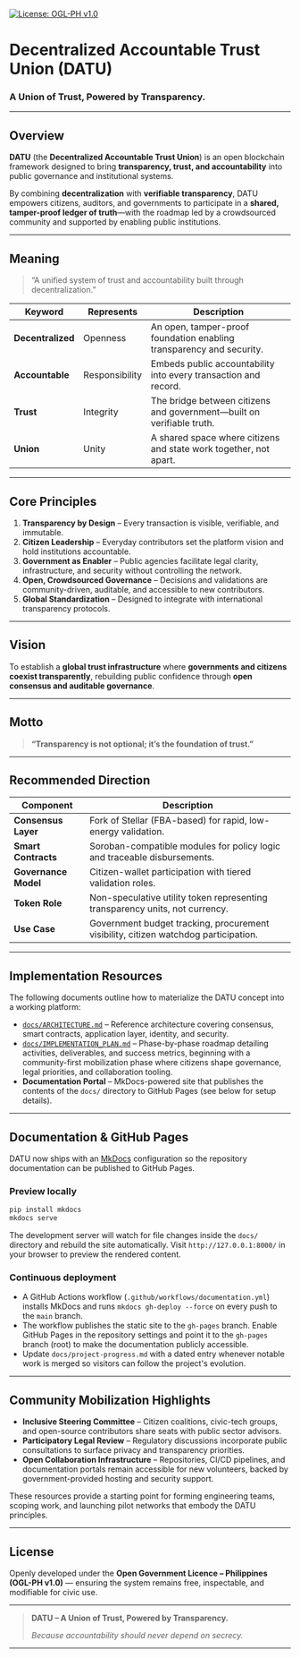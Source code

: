 [![License: OGL-PH v1.0](https://img.shields.io/badge/License-OGL--PH%20v1.0-brightgreen.svg)](https://datuph.org/licence/ogl-ph-v1)
# Decentralized Accountable Trust Union (DATU)

### A Union of Trust, Powered by Transparency.

---

## Overview

**DATU** (the **Decentralized Accountable Trust Union**) is an open blockchain framework designed to bring **transparency, trust, and accountability** into public governance and institutional systems.

By combining **decentralization** with **verifiable transparency**, DATU empowers citizens, auditors, and governments to participate in a **shared, tamper-proof ledger of truth**—with the roadmap led by a crowdsourced community and supported by enabling public institutions.

---

## Meaning

> “A unified system of trust and accountability built through decentralization.”

| Keyword | Represents | Description |
|----------|-------------|--------------|
| **Decentralized** | Openness | An open, tamper-proof foundation enabling transparency and security. |
| **Accountable** | Responsibility | Embeds public accountability into every transaction and record. |
| **Trust** | Integrity | The bridge between citizens and government—built on verifiable truth. |
| **Union** | Unity | A shared space where citizens and state work together, not apart. |

---

## Core Principles

1. **Transparency by Design** – Every transaction is visible, verifiable, and immutable.
2. **Citizen Leadership** – Everyday contributors set the platform vision and hold institutions accountable.
3. **Government as Enabler** – Public agencies facilitate legal clarity, infrastructure, and security without controlling the network.
4. **Open, Crowdsourced Governance** – Decisions and validations are community-driven, auditable, and accessible to new contributors.
5. **Global Standardization** – Designed to integrate with international transparency protocols.

---

## Vision

To establish a **global trust infrastructure** where **governments and citizens coexist transparently**, rebuilding public confidence through **open consensus and auditable governance**.

---

## Motto

> **“Transparency is not optional; it’s the foundation of trust.”**

---

## Recommended Direction

| Component | Description |
|------------|--------------|
| **Consensus Layer** | Fork of Stellar (FBA-based) for rapid, low-energy validation. |
| **Smart Contracts** | Soroban-compatible modules for policy logic and traceable disbursements. |
| **Governance Model** | Citizen-wallet participation with tiered validation roles. |
| **Token Role** | Non-speculative utility token representing transparency units, not currency. |
| **Use Case** | Government budget tracking, procurement visibility, citizen watchdog participation. |

---

## Implementation Resources

The following documents outline how to materialize the DATU concept into a working platform:

* [`docs/ARCHITECTURE.md`](docs/ARCHITECTURE.md) – Reference architecture covering consensus, smart contracts, application layer, identity, and security.
* [`docs/IMPLEMENTATION_PLAN.md`](docs/IMPLEMENTATION_PLAN.md) – Phase-by-phase roadmap detailing activities, deliverables, and success metrics, beginning with a community-first mobilization phase where citizens shape governance, legal priorities, and collaboration tooling.
* **Documentation Portal** – MkDocs-powered site that publishes the contents of the `docs/` directory to GitHub Pages (see below for setup details).

---

## Documentation & GitHub Pages

DATU now ships with an [MkDocs](https://www.mkdocs.org/) configuration so the repository documentation can be published to GitHub Pages.

### Preview locally

```bash
pip install mkdocs
mkdocs serve
```

The development server will watch for file changes inside the `docs/` directory and rebuild the site automatically. Visit `http://127.0.0.1:8000/` in your browser to preview the rendered content.

### Continuous deployment

* A GitHub Actions workflow (`.github/workflows/documentation.yml`) installs MkDocs and runs `mkdocs gh-deploy --force` on every push to the `main` branch.
* The workflow publishes the static site to the `gh-pages` branch. Enable GitHub Pages in the repository settings and point it to the `gh-pages` branch (root) to make the documentation publicly accessible.
* Update `docs/project-progress.md` with a dated entry whenever notable work is merged so visitors can follow the project's evolution.

---

## Community Mobilization Highlights

* **Inclusive Steering Committee** – Citizen coalitions, civic-tech groups, and open-source contributors share seats with public sector advisors.
* **Participatory Legal Review** – Regulatory discussions incorporate public consultations to surface privacy and transparency priorities.
* **Open Collaboration Infrastructure** – Repositories, CI/CD pipelines, and documentation portals remain accessible for new volunteers, backed by government-provided hosting and security support.

These resources provide a starting point for forming engineering teams, scoping work, and launching pilot networks that embody the DATU principles.

---

## License

Openly developed under the **Open Government Licence – Philippines (OGL-PH v1.0)** — ensuring the system remains free, inspectable, and modifiable for civic use.

---

> **DATU – A Union of Trust, Powered by Transparency.**
>
> *Because accountability should never depend on secrecy.*

---
